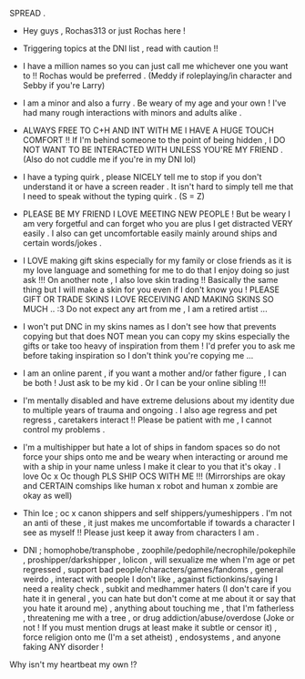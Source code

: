 SPREAD .

- Hey guys , Rochas313 or just Rochas here !

- Triggering topics at the DNI list , read with caution !!

- I have a million names so you can just call me whichever one you want to !! Rochas would be preferred . (Meddy if roleplaying/in character and Sebby if you're Larry)

- I am a minor and also a furry . Be weary of my age and your own ! I've had many rough interactions with minors and adults alike .

- ALWAYS FREE TO C+H AND INT WITH ME I HAVE A HUGE TOUCH COMFORT !! If I'm behind someone to the point of being hidden , I DO NOT WANT TO BE INTERACTED WITH UNLESS YOU'RE MY FRIEND . (Also do not cuddle me if you're in my DNI lol)

- I have a typing quirk , please NICELY tell me to stop if you don't understand it or have a screen reader . It isn't hard to simply tell me that I need to speak without the typing quirk . (S = Z)

- PLEASE BE MY FRIEND I LOVE MEETING NEW PEOPLE ! But be weary I am very forgetful and can forget who you are plus I get distracted VERY easily . I also can get uncomfortable easily mainly around ships and certain words/jokes .

- I LOVE making gift skins especially for my family or close friends as it is my love language and something for me to do that I enjoy doing so just ask !!! On another note , I also love skin trading !! Basically the same thing but I will make a skin for you even if I don't know you ! PLEASE GIFT OR TRADE SKINS I LOVE RECEIVING AND MAKING SKINS SO MUCH .. :3 Do not expect any art from me , I am a retired artist ...

- I won't put DNC in my skins names as I don't see how that prevents copying but that does NOT mean you can copy my skins especially the gifts or take too heavy of inspiration from them ! I'd prefer you to ask me before taking inspiration so I don't think you're copying me ...

- I am an online parent , if you want a mother and/or father figure , I can be both ! Just ask to be my kid . Or I can be your online sibling !!!

- I'm mentally disabled and have extreme delusions about my identity due to multiple years of trauma and ongoing . I also age regress and pet regress , caretakers interact !! Please be patient with me , I cannot control my problems .

- I'm a multishipper but hate a lot of ships in fandom spaces so do not force your ships onto me and be weary when interacting or around me with a ship in your name unless I make it clear to you that it's okay . I love Oc x Oc though PLS SHIP OCS WITH ME !!! (Mirrorships are okay and CERTAIN comships like human x robot and human x zombie are okay as well)

- Thin Ice ; oc x canon shippers and self shippers/yumeshippers . I'm not an anti of these , it just makes me uncomfortable if towards a character I see as myself !! Please just keep it away from characters I am .

- DNI ; homophobe/transphobe , zoophile/pedophile/necrophile/pokephile , proshipper/darkshipper , lolicon , will sexualize me when I'm age or pet regressed , support bad people/characters/games/fandoms , general weirdo , interact with people I don't like , against fictionkins/saying I need a reality check , subkit and medhammer haters (I don't care if you hate it in general , you can hate but don't come at me about it or say that you hate it around me) , anything about touching me , that I'm fatherless , threatening me with a tree , or drug addiction/abuse/overdose (Joke or not ! If you must mention drugs at least make it subtle or censor it) , force religion onto me (I'm a set atheist) , endosystems , and anyone faking ANY disorder !

Why isn't my heartbeat my own !?
